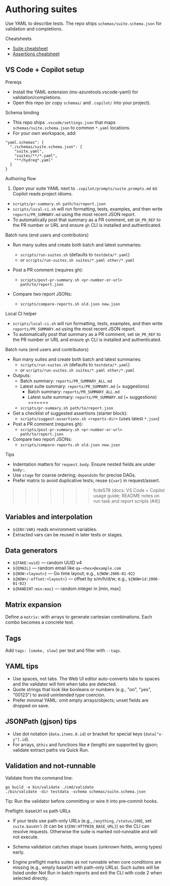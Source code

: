 # Authoring suites

Use YAML to describe tests. The repo ships `schemas/suite.schema.json` for validation and completions.

Cheatsheets
- [Suite cheatsheet](../docs/cheatsheets/suite.cheatsheet.md)
- [Assertions cheatsheet](../docs/cheatsheets/assertions.cheatsheet.md)

## VS Code + Copilot setup

Prereqs
- Install the YAML extension (ms-azuretools.vscode-yaml) for validation/completions.
- Open this repo (or copy `schemas/` and `.copilot/` into your project).

Schema binding
- This repo ships `.vscode/settings.json` that maps `schemas/suite.schema.json` to common `*.yaml` locations.
- For your own workspace, add:

```jsonc
"yaml.schemas": {
  "./schemas/suite.schema.json": [
    "suite.yaml",
    "suites/**/*.yaml",
    "**/hydreq*.yaml"
  ]
}
```

Authoring flow
1) Open your suite YAML next to `.copilot/prompts/suite.prompts.md` so Copilot reads project idioms.
  - `scripts/pr-summary.sh path/to/report.json`
- `scripts/local-ci.sh` will run formatting, tests, examples, and then write `reports/PR_SUMMARY.md` using the most recent JSON report.
- To automatically post that summary as a PR comment, set `GH_PR_REF` to the PR number or URL and ensure `gh` CLI is installed and authenticated.

Batch runs (end users and contributors)
- Run many suites and create both batch and latest summaries:
	- `scripts/run-suites.sh` (defaults to `testdata/*.yaml`)
	- or `scripts/run-suites.sh suites/*.yaml other/*.yaml`

 - Post a PR comment (requires gh):
   - `scripts/post-pr-summary.sh <pr-number-or-url> path/to/report.json`
 - Compare two report JSONs:
   - `scripts/compare-reports.sh old.json new.json`

Local CI helper
- `scripts/local-ci.sh` will run formatting, tests, examples, and then write `reports/PR_SUMMARY.md` using the most recent JSON report.
- To automatically post that summary as a PR comment, set `GH_PR_REF` to the PR number or URL and ensure `gh` CLI is installed and authenticated.

Batch runs (end users and contributors)
- Run many suites and create both batch and latest summaries:
  - `scripts/run-suites.sh` (defaults to `testdata/*.yaml`)
  - or `scripts/run-suites.sh suites/*.yaml other/*.yaml`
- Outputs:
  - Batch summary: `reports/PR_SUMMARY_ALL.md`
  - Latest suite summary: `reports/PR_SUMMARY.md` (+ suggestions)
	- Batch summary: `reports/PR_SUMMARY_ALL.md`
	- Latest suite summary: `reports/PR_SUMMARY.md` (+ suggestions)
=======
  - `scripts/pr-summary.sh path/to/report.json`
- Get a checklist of suggested assertions (starter block):
  - `scripts/suggest-assertions.sh <reports-dir>` (uses latest `*.json`)
 - Post a PR comment (requires gh):
   - `scripts/post-pr-summary.sh <pr-number-or-url> path/to/report.json`
 - Compare two report JSONs:
   - `scripts/compare-reports.sh old.json new.json`

Tips
- Indentation matters for `request.body`. Ensure nested fields are under `body:`.
- Use `stage` for coarse ordering; `dependsOn` for precise DAGs.
- Prefer matrix to avoid duplicative tests; reuse `${var}` in request/assert.
>>>>>>> fcde578 (docs: VS Code + Copilot usage guide; README notes on run task and report scripts (#4))

## Variables and interpolation
- `${ENV:VAR}` reads environment variables.
- Extracted vars can be reused in later tests or stages.

## Data generators
- `${FAKE:uuid}` — random UUID v4
- `${EMAIL}` — random email like `qa-<hex>@example.com`
- `${NOW:<layout>}` — Go time layout; e.g., `${NOW:2006-01-02}`
- `${NOW+/-offset:<layout>}` — offset by s/m/h/d/w; e.g., `${NOW+1d:2006-01-02}`
- `${RANDINT:min:max}` — random integer in [min, max]

## Matrix expansion
Define a `matrix:` with arrays to generate cartesian combinations. Each combo becomes a concrete test.

## Tags
Add `tags: [smoke, slow]` per test and filter with `--tags`.

## YAML tips

- Use spaces, not tabs. The Web UI editor auto-converts tabs to spaces and the validator will hint when tabs are detected.
- Quote strings that look like booleans or numbers (e.g., "on", "yes", "00123") to avoid unintended type coercion.
- Prefer minimal YAML: omit empty arrays/objects; unset fields are dropped on save.

## JSONPath (gjson) tips

- Use dot notation (`data.items.0.id`) or bracket for special keys (`data["x-y"].id`).
- For arrays, `@this` and functions like `#` (length) are supported by gjson; validate extract paths via Quick Run.

## Validation and not-runnable

Validate from the command line:

```
go build -o bin/validate ./cmd/validate
./bin/validate -dir testdata -schema schemas/suite.schema.json
```

Tip: Run the validator before committing or wire it into pre‑commit hooks.

Preflight: baseUrl vs path URLs

- If your tests use path-only URLs (e.g., `/anything`, `/status/200`), set `suite.baseUrl` (it can be `${ENV:HTTPBIN_BASE_URL}`) so the CLI can resolve requests. Otherwise the suite is marked not‑runnable and will not execute.

- Schema validation catches shape issues (unknown fields, wrong types) early.
- Engine preflight marks suites as not runnable when core conditions are missing (e.g., empty baseUrl with path-only URLs). Such suites will be listed under Not Run in batch reports and exit the CLI with code 2 when selected directly.
